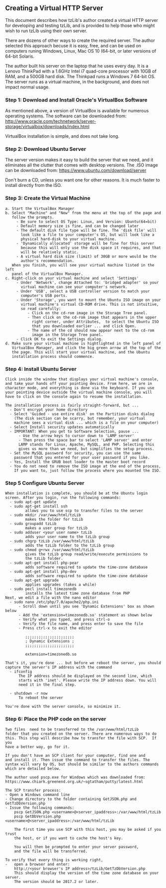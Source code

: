 
## Creating a Virtual HTTP Server

  This document describes how tzLib's author created a virtual HTTP server for
  developing and testing tzLib, and is provided to help those who might wish
  to run tzLib using their own server. 
  
  There are dozens of other ways to create the required server. The author
  selected this approach becuse it is easy, free,  and can be used on computers 
  runing Windows, Linux, Mac OS 10 (64-bit, or later versions of 64-bit 
  Solaris. 
  
  The author built his server on the laptop that he uses every day. It is a 
  Lenovo ThinkPad with a 1.6GHz Intel i7 quad-core processor with 10GB of RAM, 
  and a 500GB hard disk. The Thinkpad runs a Windows 7 64-bit OS. The server
  runs as a virtual machine, in the background, and does not impact normal
  usage. 
  
### Step 1: Download and Install Oracle's VirtualBox Software 
  As mentioned above, a version of VirtualBox is available for numerous 
  operating systems. The software can be downloaded from:
  http://www.oracle.com/technetwork/server-storage/virtualbox/downloads/index.html
  
  VirtualBox installation is simple, and does not take long. 
  
### Step 2: Download Ubuntu Server
  The server version makes it easy to build the server that we need, and it 
  eliminates all the clutter that comes with desktop versions. The .ISO image
  can be downloaded from:
  https://www.ubuntu.com/download/server
  
  Don't burn a CD, unless you want one for other reasons. It is much faster
  to install directly from the ISO. 
  
### Step 3: Create the Virtual Machine
    a. Start the VirtualBox Manager
    b. Select "Machine" and "New" from the menu at the top of the page and 
       follow the prompts.
         - Be sure to select OS Type: Linux, and Version: Ubuntu(64=bit)
         - Default memory size is fine, and can be changed later
         - The default disk file type will be fine. The 'disk file' will
		   look like a file to your computer's OS, but will look like a
           physical hard-disk to your virtual machine.
         - 'Dynamically allocated' storage will be fine for this server
           because this will only use the disk space it requires, and that
           will be relatively static.
         - A virtual hard disk size (limit) of 30GB or more would be the 
           author's recommendation. 
       When you finish, you will see your virtual machine listed in the left
       panel of the VirtualBox Manager.
    c. Right-click on your virtual machine and select 'Settings'
         - Under 'Network', change Attached to: 'bridged adapter' so your
		   virtual machine can see your computer's network.
         - Under 'USB', select a USB controller version to match your
           computer's USB ports.
         - Under 'Storage', you want to mount the Ubuntu ISO image on your 
           virtual machine's virtual CD-ROM drive. This is not intuitive, 
		   so read carefully:
              - Click on the cd-rom image in the Storage Tree panel.
			  - Then click on the cd-rom image that appears in the upper
                right corner, under Attributes,  to select the Ubuntu ISO
                that you downloaded earlier ... and click Open.
              - The name of the cd should now appear next to the cd-rom
			    image in the Storage Tree panel.
         - Click OK to exit the Settings dialog.
    d. Make sure your virtual machine is hightlighted in the left panel of
	   VirtualBox Manager, and click the big green arrow at the top of the
	   the page. This will start your virtual machine, and the Ubuntu
	   installation process should commence.
	   
### Step 4: Install Ubuntu Server
    Click inside the window that displays your virtual machine's console, 
    and take your hands off your pointing device. From here, we are in
    character mode, and everything is done via the keyboard. If you use 
    your pointing device outside the virtual machine console, you will 
    have to click on the console again to resume the installation.
	
    The installation process is fairly straight-forward, but ...
      - Don't encrypt your home directory
      - Select 'Guided - use entire disk' on the Partition disks dialog
        (The disk section can be scarry, but remember, your virtual 
		machine sees a virtual disk ... which is a file on your computer)
      - Select Install security updates automatically
	  - IMPORTANT: When you get to Software Selection, pause ...
	      - Use the arrow keys to cursor down to 'LAMP server'
          - Then press the space bar to select 'LAMP server' and enter
          LAMP stands for Linux, Apache, MySQL, and PHP. Selecting this
          gives us more than we need, but simplifies the setup process.
      - Set the MySQL password for security, you can use the same
        password that you entered for your user password if you like.
      - Yes, Install the GRUB boot loader to the master boot record
      - You do not need to remove the ISO image at the end of the process,
        If you want to, just follow the process where you mounted the ISO.

### Step 5 Configure Ubuntu Server
    When installation is complete, you should be at the Ubuntu login
	screen. After you login, run the following commands:
      - sudo apt-get update
      - sudo apt-get install ssh
             allows you to use scp to transfer files to the server
	  - sudo mkdir /var/www/html/tzLib
             makes the folder for tzLib
      - sudo groupadd tzLib
             makes a user group for tzLib
      - sudo adduser <your user name> tzLib
             adds your user name to the tzLib group
      - sudo chgrp tzLib /var/www/html/tzLib
             adds the tzLib folder to the tzLib group
      - sudo chmod g+rwx /var/www/html/tzLib
             gives the tzLib group read/write/execute permissions to
             the tzLib folder.
      - sudo apt-get install php-pear
             adds software required to update the time-zone database
      - sudo apt-get install php-dev
             adds software required to update the time-zone database
      - sudo apt-get upgrade 
             applies upgrades (takes a while)
      - sudo pecl install timezonedb
             installs the latest time zone database from PHP
	Next, we edit a file with the nano editor		 
      - sudo nano /etc/php/7.0/apache2/php.ini
          - Scroll down until you see 'Dynamic Extensions' box as shown below
		  - Add the 'extension=timezonedb.so' statement as shown below
		  - Verify what you typed, and press ctrl-o
		  - Verify the file name, and press enter to save the file
		  - Press ctrl-x to exit the editor
		  
             ;;;;;;;;;;;;;;;;;;;;;;
             ; Dynamic Extensions ;
             ;;;;;;;;;;;;;;;;;;;;;;
			 
             extension=timezonedb.so

    That's it, you're done ... but before we reboot the server, you should
	capture the	server's IP address with the command
	  - ifconfig
          The IP address should be displayed on the second line, which 
		  starts with 'inet'. Please write the IP address down. You will
		  need it in the final step.

      - shutdown -r now
		  To reboot the server
			 
    You're done with the server console, so minimize it.
	

### Step 6: Place the PHP code on the server
	Two files  need to be transferred to the /var/www/html/tzLib
	folder that you created on the server. There are numerous ways to do
	this. This step will describe how to transfer the file with SCP.  If you 
	have a better way, go for it. 

    If you don't have an SCP client for your computer, find one and
	and install it. Then issue the command to transfer the files. The
    syntax will vary by OS, but should be similar to the authors commands
	which are detailed below.
	
	The author used pscp.exe for Windows which was downloaded from: 
	https://www.chiark.greenend.org.uk/~sgtatham/putty/latest.html
		 
    The SCP transfer process:
    - Open a Windows command line
    - Change directory to the folder containing GetJSON.php and GetTzDbVersion.php
    - Issue the following commands:
        pscp GetJSON.php <username>@<server_ipaddress>:/var/www/html/tzLib
		pscp GetDbVersion.php <username>@<server_ipaddress>:/var/www/html/tzLib
			
        The first time you use SCP with this host, you may be asked if you trust
        the host, or if you want to cache the host's key.
		
        You will then be prompted to enter your server password, 
		and the file will be transferred.

	To verify that every thing is working right,
    -	open a browser and enter: 
		http://<your browser's IP address>/tzLib/GetTzDbVersion.php
		This should display the version of the time zone database on your server. 
		The version should be 2017.2 or later.
	
    	
	  
	
		  
	  
	  
	  
	
	
	
    
	   
	
  
  
  
  
  
  